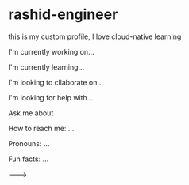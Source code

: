 # rashid-engineer
this is my custom profile, I love cloud-native learning

I'm currently working on...

I'm currently learning...

I'm looking to cllaborate on...

I'm looking for help with...

Ask me about

How to reach me: ...

Pronouns: ...

Fun facts: ...

--->
